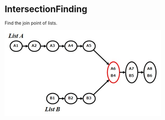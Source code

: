 # IntersectionFinding

Find the join point of lists.

![IntersectionFinding](https://github.com/63rabbits/IntersectionFinding/blob/master/ListJunction-0001.jpg?raw=true)
